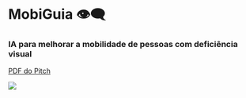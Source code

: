# MobiGuia 👁️‍🗨️
### IA para melhorar a mobilidade de pessoas com deficiência visual

<a href="https://github.com/marcelxv/mobi-guia/blob/main/MeuGuia.pdf">PDF do Pitch</a>

<a href="https://www.loom.com/share/06bb3478346e47a7a62ddadd5a0a088c"> <img style="max-width:300px;" src="https://cdn.loom.com/sessions/thumbnails/06bb3478346e47a7a62ddadd5a0a088c-with-play.gif"> </a>

